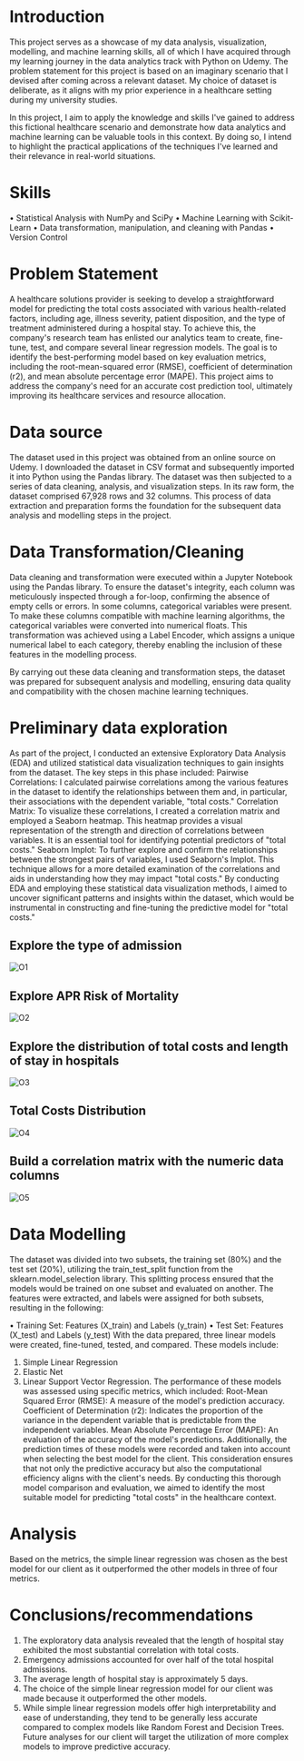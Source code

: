 
# Introduction
This project serves as a showcase of my data analysis, visualization, modelling, and machine learning skills, all of which I have acquired through my learning journey in the data analytics track with Python on Udemy. The problem statement for this project is based on an imaginary scenario that I devised after coming across a relevant dataset. My choice of dataset is deliberate, as it aligns with my prior experience in a healthcare setting during my university studies.

In this project, I aim to apply the knowledge and skills I've gained to address this fictional healthcare scenario and demonstrate how data analytics and machine learning can be valuable tools in this context. By doing so, I intend to highlight the practical applications of the techniques I've learned and their relevance in real-world situations.
# Skills
•	Statistical Analysis with NumPy and SciPy
•	Machine Learning with Scikit-Learn
•	Data transformation, manipulation, and cleaning with Pandas
•	Version Control



# Problem Statement
A healthcare solutions provider is seeking to develop a straightforward model for predicting the total costs associated with various health-related factors, including age, illness severity, patient disposition, and the type of treatment administered during a hospital stay. To achieve this, the company's research team has enlisted our analytics team to create, fine-tune, test, and compare several linear regression models. The goal is to identify the best-performing model based on key evaluation metrics, including the root-mean-squared error (RMSE), coefficient of determination (r2), and mean absolute percentage error (MAPE). This project aims to address the company's need for an accurate cost prediction tool, ultimately improving its healthcare services and resource allocation.

# Data source
The dataset used in this project was obtained from an online source on Udemy. I downloaded the dataset in CSV format and subsequently imported it into Python using the Pandas library. The dataset was then subjected to a series of data cleaning, analysis, and visualization steps. In its raw form, the dataset comprised 67,928 rows and 32 columns.
This process of data extraction and preparation forms the foundation for the subsequent data analysis and modelling steps in the project.

# Data Transformation/Cleaning
Data cleaning and transformation were executed within a Jupyter Notebook using the Pandas library. To ensure the dataset's integrity, each column was meticulously inspected through a for-loop, confirming the absence of empty cells or errors.
In some columns, categorical variables were present. To make these columns compatible with machine learning algorithms, the categorical variables were converted into numerical floats. This transformation was achieved using a Label Encoder, which assigns a unique numerical label to each category, thereby enabling the inclusion of these features in the modelling process.


By carrying out these data cleaning and transformation steps, the dataset was prepared for subsequent analysis and modelling, ensuring data quality and compatibility with the chosen machine learning techniques.

# Preliminary data exploration
As part of the project, I conducted an extensive Exploratory Data Analysis (EDA) and utilized statistical data visualization techniques to gain insights from the dataset. The key steps in this phase included:
Pairwise Correlations: I calculated pairwise correlations among the various features in the dataset to identify the relationships between them and, in particular, their associations with the dependent variable, "total costs."
Correlation Matrix: To visualize these correlations, I created a correlation matrix and employed a Seaborn heatmap. This heatmap provides a visual representation of the strength and direction of correlations between variables. It is an essential tool for identifying potential predictors of "total costs."
Seaborn lmplot: To further explore and confirm the relationships between the strongest pairs of variables, I used Seaborn's lmplot. This technique allows for a more detailed examination of the correlations and aids in understanding how they may impact "total costs."
By conducting EDA and employing these statistical data visualization methods, I aimed to uncover significant patterns and insights within the dataset, which would be instrumental in constructing and fine-tuning the predictive model for "total costs."

## Explore the type of admission
![O1](https://github.com/ayomide2021/Health/assets/83126882/d1ab76df-59f1-46d8-8569-53d7fffba43f)


## Explore APR Risk of Mortality
![O2](https://github.com/ayomide2021/Health/assets/83126882/95b4212e-26aa-4a9f-8ba3-6eac5913aa28)

## Explore the distribution of total costs and length of stay in hospitals
![O3](https://github.com/ayomide2021/Health/assets/83126882/e05554f9-cef8-4432-ace8-66b98387c704)

## Total Costs Distribution
![O4](https://github.com/ayomide2021/Health/assets/83126882/c28e2792-d967-468b-b9f6-9c06eeae2747)

##  Build a correlation matrix with the numeric data columns
![O5](https://github.com/ayomide2021/Health/assets/83126882/434fbe3f-77ad-4f67-900a-72af4ab4dc3c)

# Data Modelling
The dataset was divided into two subsets, the training set (80%) and the test set (20%), utilizing the train_test_split function from the sklearn.model_selection library. This splitting process ensured that the models would be trained on one subset and evaluated on another. The features were extracted, and labels were assigned for both subsets, resulting in the following:

•	Training Set: Features (X_train) and Labels (y_train)
•	Test Set: Features (X_test) and Labels (y_test)
With the data prepared, three linear models were created, fine-tuned, tested, and compared. These models include:
1.	Simple Linear Regression
2.	Elastic Net
3.	Linear Support Vector Regression. 
The performance of these models was assessed using specific metrics, which included:
Root-Mean Squared Error (RMSE): A measure of the model's prediction accuracy.
Coefficient of Determination (r2): Indicates the proportion of the variance in the dependent variable that is predictable from the independent variables.
Mean Absolute Percentage Error (MAPE): An evaluation of the accuracy of the model's predictions.
Additionally, the prediction times of these models were recorded and taken into account when selecting the best model for the client. This consideration ensures that not only the predictive accuracy but also the computational efficiency aligns with the client's needs.
By conducting this thorough model comparison and evaluation, we aimed to identify the most suitable model for predicting "total costs" in the healthcare context.

# Analysis
Based on the metrics, the simple linear regression was chosen as the best model for our client as it outperformed the other models in three of four metrics. 

# Conclusions/recommendations

1.	The exploratory data analysis revealed that the length of hospital stay exhibited the most substantial correlation with total costs.
2.	Emergency admissions accounted for over half of the total hospital admissions.
3.	The average length of hospital stay is approximately 5 days.
4.	The choice of the simple linear regression model for our client was made because it outperformed the other models.
5.	While simple linear regression models offer high interpretability and ease of understanding, they tend to be generally less accurate compared to complex models like Random Forest and Decision Trees. Future analyses for our client will target the utilization of more complex models to improve predictive accuracy.
